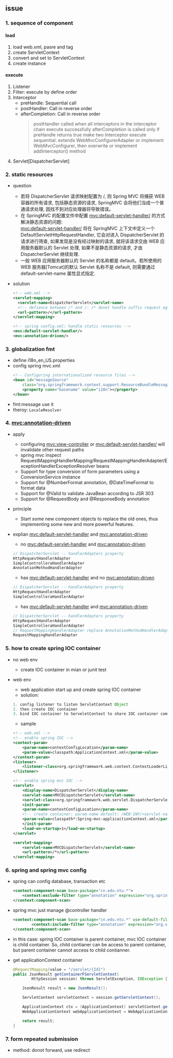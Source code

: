 ## issue

### 1. sequence of component

#### load

1. load web.xml, pasre <listener> and <context-param> tag
2. create ServletContext
3. convert <context-param> and set to ServletContext
4. create <listener> instance

#### execute

1. Listener
2. Filter: execute by define order
3. Interceptor
   - preHandle: Sequential call
   - postHandler: Call in reverse order
   - afterCompletion: Call in reverse order
     > postHandler called when all interceptors in the interceptor chain execute successfully
     > afterCompletion is called only if preHandle returns true
     > make two Interceptor execute sequential: extends WebMvcConfigurerAdapter or implement WebMvcConfigurer, then overwrite or implement addInterceptor() method
4. Servlet[DispatcherServlet]

### 2. static resources

- question

  - 若将 DispatcherServlet 请求映射配置为 /, 则 Spring MVC 将捕获 WEB 容器的所有请求, 包括静态资源的请求, SpringMVC 会将他们当成一个普通请求处理, 因找不到对应处理器将导致错误。<br/>
  - 在 SpringMVC 的配置文件中配置 <mvc:default-servlet-handler/> 的方式解决静态资源的问题: <br/>
    <mvc:default-servlet-handler/> 将在 SpringMVC 上下文中定义一个 DefaultServletHttpRequestHandler,
    它会对进入 DispatcherServlet 的请求进行筛查, 如果发现是没有经过映射的请求, 就将该请求交由 WEB 应用服务器默认的 Servlet 处理,
    如果不是静态资源的请求, 才由 DispatcherServlet 继续处理.<br/>
  - 一般 WEB 应用服务器默认的 Servlet 的名称都是 default。若所使用的 WEB 服务器[Tomcat]的默认 Servlet 名称不是 default, 则需要通过 default-servlet-name 属性显式指定.<br/>

- solution

  ```xml
  <!-- web.xml -->
  <servlet-mapping>
    <servlet-name>DispatcherServlet</servlet-name>
    <!-- defience between /* and /: /* donot handle suffix request eg. .jsp -->
    <url-pattern>/</url-pattern>
  </servlet-mapping>

  <!-- spring config.xml: handle static resources -->
  <mvc:default-servlet-handler/>
  <mvc:annotation-driven/>
  ```

### 3. globalization fmt

- define i18n_en_US.properties
- config spring mvc.xml
  ```xml
  <!-- Configuring internationalized resource files -->
  <bean id="messageSource"
      class="org.springframework.context.support.ResourceBundleMessageSource">
      <property name="basename" value="i18n"></property>
  </bean>
  ```
- fmt:message use it
- theroy: `LocaleResolver`

### 4. <mvc:annotation-driven>

- apply

  - configuring <mvc:view-controller> or <mvc:default-servlet-handler/> will invalidate other request paths
  - spring mvc inspect RequestMappingHandlerMapping/RequestMappingHandlerAdapter/ExceptionHandlerExceptionResolver beans
  - Support for type conversion of form parameters using a ConversionService instance
  - Support for @NumberFormat annotation, @DateTimeFormat to format data
  - Support for @Valid to validate JavaBean according to JSR 303
  - Support for @RequestBody and @ResponseBody annotation

- principle

  - Start some new component objects to replace the old ones, thus implementing some new and more powerful features.

- explian <mvc:default-servlet-handler> and <mvc:annotation-driven>
  - no <mvc:default-servlet-handler> and <mvc:annotation-driven>
  ```java
  // DispatcherServlet -- handlerAdapters property
  HttpRequestHandlerAdapter
  SimpleControlleraHandlerAdapter
  AnnotationMethodHandlerAdapter
  ```
  - has <mvc:default-servlet-handler> and no <mvc:annotation-driven>
  ```java
  // DispatcherServlet -- handlerAdapters property
  HttpRequestHandlerAdapter
  SimpleControlleraHandlerAdapter
  ```
  - has <mvc:default-servlet-handler> and <mvc:annotation-driven>
  ```java
  // DispatcherServlet -- handlerAdapters property
  HttpRequestHandlerAdapter
  SimpleControlleraHandlerAdapter
  // RequestMappingHandlerAdapter replace AnnotationMethodHandlerAdapter
  RequestMappingHandlerAdapter
  ```

### 5. how to create spring IOC container

- no web env
  - create IOC container in mian or junit test
- web env

  - web application start up and create spring IOC container
  - solution:

  ```java
  1. config listener to listen ServletContext Object
  2. then create IOC container
  3. bind IOC container to ServeletContext to share IOC container component
  ```

  - sample

  ```xml
  <!-- web.xml -->
  <!-- enable spring IOC -->
  <context-param>
      <param-name>contextConfigLocation</param-name>
      <param-value>classpath:ApplicationContext.xml</param-value>
  </context-param>
  <listener>
      <listener-class>org.springframework.web.context.ContextLoaderListener</listener-class>
  </listener>

  <!-- enable spring mvc IOC -->
  <servlet>
      <display-name>DispatcherServlet</display-name>
      <servlet-name>MVCDispatcherServlet</servlet-name>
      <servlet-class>org.springframework.web.servlet.DispatcherServlet</servlet-class>
      <init-param>
      <param-name>contextConfigLocation</param-name>
      <!-- create container: param-name default: /WEB-INF/<servlet-name>-servlet.xml -->
      <param-value>classpath*:Spring-mvc-applicaitionContext.xml</param-value>
      </init-param>
      <load-on-startup>1</load-on-startup>
  </servlet>

  <servlet-mapping>
      <servlet-name>MVCDispatcherServlet</servlet-name>
      <url-pattern>/*</url-pattern>
  </servlet-mapping>
  ```

### 6. spring and spring mvc config

- spring can config database, transaction etc
  ```xml
  <context:component-scan base-package="cn.edu.ntu.*">
      <context:exclude-filter type="annotation" expression="org.springframework.stereotype.Controller"/>
  </context:component-scan>
  ```
- spring mvc just manage @controller handler

  ```xml
  <context:component-scan base-package="cn.edu.ntu.*" use-default-filters="false">
          <context:include-filter type="annotation" expression="org.springframework.stereotype.Controller"/>
  </context:component-scan>
  ```

- in this case: spring IOC container is parent container, mvc IOC container is child container. So, child contianer can be access to parent container, but parent container cannot access to child contianner.

- get applicationContext container

  ```java
  @RequestMapping(value = "/servlet/{Id}")
  public JsonResult getContainerFServletContext(
          HttpSession session) throws ServletException, IOException {

      JsonResult result = new JsonResult();

      ServletContext servletContext = session.getServletContext();

      ApplicationContext ctx = (ApplicationContext) servletContext.getAttribute(WebApplicationContext.ROOT_WEB_APPLICATION_CONTEXT_ATTRIBUTE);
      WebApplicationContext webApplicationContext = WebApplicationContextUtils.getWebApplicationContext(servletContext);

      return result;
  }
  ```

### 7. form repeated submission

- method: donot forward, use redirect
